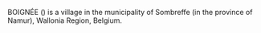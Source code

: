 BOIGNÉE () is a village in the municipality of Sombreffe (in the province of Namur), Wallonia Region, Belgium.
